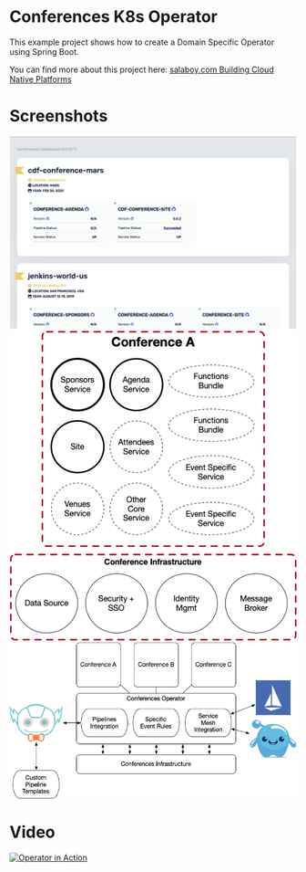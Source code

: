 # Conferences K8s Operator
This example project shows how to create a Domain Specific Operator using Spring Boot.

You can find more about this project here: 
[salaboy.com Building Cloud Native Platforms](https://salaboy.com/2019/08/12/building-cloud-native-platforms-with-jenkins-x/)

# Screenshots

![Operator User Interface](/imgs/operator-ui.png)
![Cloud Native Conference](/imgs/cloud-native-conference.png)
![Conference Operator](/imgs/conference-operator.png)

# Video
[![Operator in Action](http://img.youtube.com/vi/TsonCK6YAAM/0.jpg)](http://www.youtube.com/watch?v=TsonCK6YAAM)


